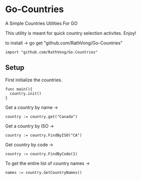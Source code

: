 # Go-Countries
A Simple Countries Utilities For GO

This utility is meant for quick country selection activites. Enjoy!





to install -> 
    go get "github.com/RathVong/Go-Countries"
 
    import "github.com/RathVong/Go-Countries"


Setup
-------------------------------

First initialize the countries.


    func main(){
      country.init()
    }
    
    
Get a country by name ->

    country := country.get("Canada")
  
Get a country by ISO ->

    country := country.FindByISO("CA")

Get country by code ->

    country := country.FindByCode(1)

To get the entire list of country names ->

    names := country.GetCountryNames()
    
    


  
  
  
